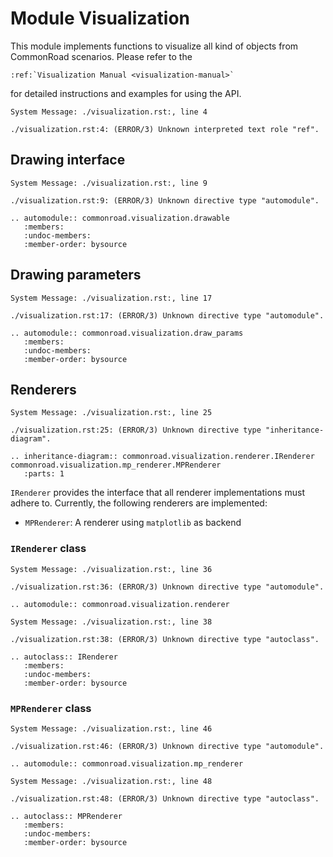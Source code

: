 # Module Visualization

This module implements functions to visualize all kind of objects from CommonRoad scenarios. Please refer to the

```
:ref:`Visualization Manual <visualization-manual>`
```

 for detailed instructions and examples for using the API.

```
System Message: ./visualization.rst:, line 4

./visualization.rst:4: (ERROR/3) Unknown interpreted text role "ref".
```

## Drawing interface

```
System Message: ./visualization.rst:, line 9

./visualization.rst:9: (ERROR/3) Unknown directive type "automodule".

.. automodule:: commonroad.visualization.drawable
   :members:
   :undoc-members:
   :member-order: bysource

```

## Drawing parameters

```
System Message: ./visualization.rst:, line 17

./visualization.rst:17: (ERROR/3) Unknown directive type "automodule".

.. automodule:: commonroad.visualization.draw_params
   :members:
   :undoc-members:
   :member-order: bysource

```

## Renderers

```
System Message: ./visualization.rst:, line 25

./visualization.rst:25: (ERROR/3) Unknown directive type "inheritance-diagram".

.. inheritance-diagram:: commonroad.visualization.renderer.IRenderer commonroad.visualization.mp_renderer.MPRenderer
   :parts: 1

```

`IRenderer` provides the interface that all renderer implementations must adhere to.
Currently, the following renderers are implemented:

* `MPRenderer`: A renderer using `matplotlib` as backend

### `IRenderer` class

```
System Message: ./visualization.rst:, line 36

./visualization.rst:36: (ERROR/3) Unknown directive type "automodule".

.. automodule:: commonroad.visualization.renderer

```

```
System Message: ./visualization.rst:, line 38

./visualization.rst:38: (ERROR/3) Unknown directive type "autoclass".

.. autoclass:: IRenderer
   :members:
   :undoc-members:
   :member-order: bysource

```

### `MPRenderer` class

```
System Message: ./visualization.rst:, line 46

./visualization.rst:46: (ERROR/3) Unknown directive type "automodule".

.. automodule:: commonroad.visualization.mp_renderer

```

```
System Message: ./visualization.rst:, line 48

./visualization.rst:48: (ERROR/3) Unknown directive type "autoclass".

.. autoclass:: MPRenderer
   :members:
   :undoc-members:
   :member-order: bysource
```
